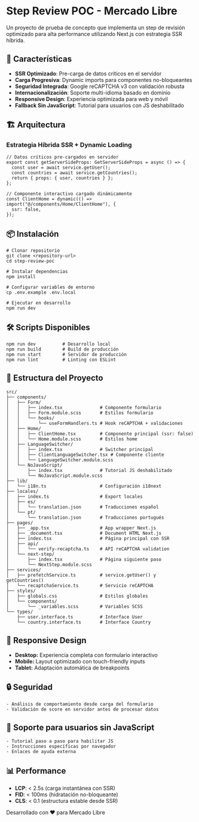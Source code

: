 # Step Review POC - Mercado Libre

Un proyecto de prueba de concepto que implementa un step de revisión optimizado para alta performance utilizando Next.js con estrategia SSR híbrida.

## 🚀 Características

- **SSR Optimizado**: Pre-carga de datos críticos en el servidor
- **Carga Progresiva**: Dynamic imports para componentes no-bloqueantes
- **Seguridad Integrada**: Google reCAPTCHA v3 con validación robusta
- **Internacionalización**: Soporte multi-idioma basado en dominio
- **Responsive Design**: Experiencia optimizada para web y móvil
- **Fallback Sin JavaScript**: Tutorial para usuarios con JS deshabilitado

## 🏗️ Arquitectura

### Estrategia Híbrida SSR + Dynamic Loading

```tsx
// Datos críticos pre-cargados en servidor
export const getServerSideProps: GetServerSideProps = async () => {
  const user = await service.getUser();
  const countries = await service.getCountries();
  return { props: { user, countries } };
};

// Componente interactivo cargado dinámicamente
const ClientHome = dynamic(() => import("@/components/Home/ClientHome"), {
  ssr: false,
});
```
## 📦 Instalación
```
# Clonar repositorio
git clone <repository-url>
cd step-review-poc

# Instalar dependencias
npm install

# Configurar variables de entorno
cp .env.example .env.local

# Ejecutar en desarrollo
npm run dev
```

## 🛠️ Scripts Disponibles
```
npm run dev          # Desarrollo local
npm run build        # Build de producción
npm run start        # Servidor de producción
npm run lint         # Linting con ESLint
```
## 📝 Estructura del Proyecto
```
src/
├── components/
│   ├── Form/
│   │   ├── index.tsx              # Componente formulario
│   │   ├── Form.module.scss       # Estilos formulario
│   │   └── hooks/
│   │       └── useFormHandlers.ts # Hook reCAPTCHA + validaciones
│   ├── Home/
│   │   ├── ClientHome.tsx         # Componente principal (ssr: false)
│   │   └── Home.module.scss       # Estilos home
│   ├── LanguageSwitcher/
│   │   ├── index.tsx              # Switcher principal
│   │   ├── ClientLanguageSwitcher.tsx # Componente cliente
│   │   └── LanguageSwitcher.module.scss
│   └── NoJavaScript/
│       ├── index.tsx              # Tutorial JS deshabilitado
│       └── NoJavaScript.module.scss
├── lib/
│   └── i18n.ts                    # Configuración i18next
├── locales/
│   ├── index.ts                   # Export locales
│   ├── es/
│   │   └── translation.json       # Traducciones español
│   └── pt/
│       └── translation.json       # Traducciones portugués
├── pages/
│   ├── _app.tsx                   # App wrapper Next.js
│   ├── _document.tsx              # Document HTML Next.js
│   ├── index.tsx                  # Página principal con SSR
│   ├── api/
│   │   └── verify-recaptcha.ts    # API reCAPTCHA validation
│   └── next-step/
│       ├── index.tsx              # Página siguiente paso
│       └── NextStep.module.scss
├── services/
│   ├── prefetchService.ts         # service.getUser() y getCountries()
│   └── recaptchaService.ts        # Servicio reCAPTCHA
├── styles/
│   ├── globals.css                # Estilos globales
│   └── components/
│       └── _variables.scss        # Variables SCSS
└── types/
    ├── user.interface.ts          # Interface User
    └── country.interface.ts       # Interface Country
```

##  📱 Responsive Design

- **Desktop:** Experiencia completa con formulario interactivo
- **Mobile:** Layout optimizado con touch-friendly inputs
- **Tablet:** Adaptación automática de breakpoints

## 🔒 Seguridad
```
- Análisis de comportamiento desde carga del formulario
- Validación de score en servidor antes de procesar datos
```

## 🚫 Soporte para usuarios sin JavaScript
```
- Tutorial paso a paso para habilitar JS
- Instrucciones específicas por navegador
- Enlaces de ayuda externa
```

## 📊 Performance
- **LCP**: < 2.5s (carga instantánea con SSR)
- **FID**: < 100ms (hidratación no-bloqueante)
- **CLS**: < 0.1 (estructura estable desde SSR)

  
Desarrollado con ❤️ para Mercado Libre
